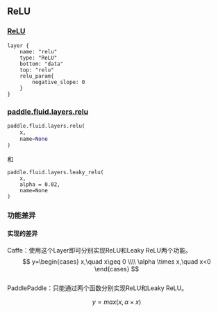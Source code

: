 ## ReLU


### [ReLU](http://caffe.berkeleyvision.org/tutorial/layers/relu.html)
```
layer {
	name: "relu"
	type: "ReLU"
	bottom: "data"
	top: "relu"
	relu_param{
		negative_slope: 0
	}	
}
```


### [paddle.fluid.layers.relu](http://paddlepaddle.org/documentation/docs/zh/1.3/api_cn/layers_cn.html#permalink-128-relu)
```python
paddle.fluid.layers.relu(
	x, 
	name=None
)
```
和  
```
paddle.fluid.layers.leaky_relu(
	x, 
	alpha = 0.02,
	name=None
)
```


### 功能差异
#### 实现的差异
Caffe：使用这个Layer即可分别实现ReLU和Leaky ReLU两个功能。     
$$
y=\begin{cases}
x,\quad x\geq 0 \\\\
\alpha \times x,\quad x<0
\end{cases}
$$       
PaddlePaddle：只能通过两个函数分别实现ReLU和Leaky ReLU。         


$$
y=max(x,\alpha \times x)
$$
